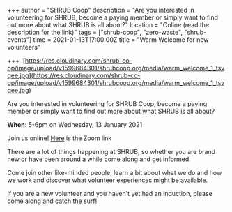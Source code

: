 +++
author = "SHRUB Coop"
description = "Are you interested in volunteering for SHRUB, become a paying member or simply want to find out more about what SHRUB is all about?"
location = "Online (read the description for the link)"
tags = ["shrub-coop", "zero-waste", "shrub-events"]
time = 2021-01-13T17:00:00Z
title = "Warm Welcome for new volunteers"

+++
![https://res.cloudinary.com/shrub-co-op/image/upload/v1599684301/shrubcoop.org/media/warm_welcome_1_tsvqee.jpg](https://res.cloudinary.com/shrub-co-op/image/upload/v1599684301/shrubcoop.org/media/warm_welcome_1_tsvqee.jpg)

Are you interested in volunteering for SHRUB Coop, become a paying member or simply want to find out more about what SHRUB is all about?

**When**: 5-6pm on Wednesday, 13 January 2021

Join us online! [Here](https://us02web.zoom.us/j/81192884806 "zoom link") is the Zoom link

There are a lot of things happening at SHRUB, so whether you are brand new or have been around a while come along and get informed.

Come join other like-minded people, learn a bit about what we do and how we work and discover what volunteer experiences might be available.

If you are a new volunteer and you haven't yet had an induction, please come along and catch the surf!